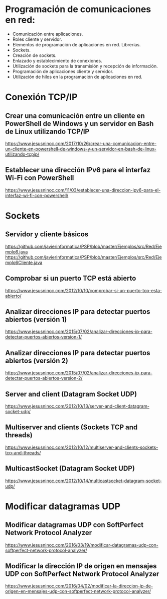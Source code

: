 # Programación de comunicaciones en red:
 -	Comunicación entre aplicaciones.
 -	Roles cliente y servidor.
 -	Elementos de programación de aplicaciones en red. Librerías.
 -	Sockets.
 -	Creación de sockets.
 -	Enlazado y establecimiento de conexiones.
 -	Utilización de sockets para la transmisión y recepción de información.
 -	Programación de aplicaciones cliente y servidor.
 -	Utilización de hilos en la programación de aplicaciones en red.

# Conexión TCP/IP
## Crear una comunicación entre un cliente en PowerShell de Windows y un servidor en Bash de Linux utilizando TCP/IP
https://www.jesusninoc.com/2017/10/26/crear-una-comunicacion-entre-un-cliente-en-powershell-de-windows-y-un-servidor-en-bash-de-linux-utilizando-tcpip/

## Establecer una dirección IPv6 para el interfaz Wi-Fi con PowerShell
https://www.jesusninoc.com/11/03/establecer-una-direccion-ipv6-para-el-interfaz-wi-fi-con-powershell/

# Sockets
## Servidor y cliente básicos
https://github.com/javierinformatica/PSP/blob/master/Ejemplos/src/Red/Ejemplo6.java
https://github.com/javierinformatica/PSP/blob/master/Ejemplos/src/Red/Ejemplo6Cliente.java

## Comprobar si un puerto TCP está abierto
https://www.jesusninoc.com/2012/10/10/comprobar-si-un-puerto-tcp-esta-abierto/

## Analizar direcciones IP para detectar puertos abiertos (versión 1)
https://www.jesusninoc.com/2015/07/02/analizar-direcciones-ip-para-detectar-puertos-abiertos-version-1/

## Analizar direcciones IP para detectar puertos abiertos (versión 2)
https://www.jesusninoc.com/2015/07/02/analizar-direcciones-ip-para-detectar-puertos-abiertos-version-2/

## Server and client (Datagram Socket UDP)
https://www.jesusninoc.com/2012/10/13/server-and-client-datagram-socket-udp/

## Multiserver and clients (Sockets TCP and threads)
https://www.jesusninoc.com/2012/10/12/multiserver-and-clients-sockets-tcp-and-threads/

## MulticastSocket (Datagram Socket UDP)
https://www.jesusninoc.com/2012/10/14/multicastsocket-datagram-socket-udp/

# Modificar datagramas UDP

## Modificar datagramas UDP con SoftPerfect Network Protocol Analyzer
https://www.jesusninoc.com/2016/03/19/modificar-datagramas-udp-con-softperfect-network-protocol-analyzer/

## Modificar la dirección IP de origen en mensajes UDP con SoftPerfect Network Protocol Analyzer
https://www.jesusninoc.com/2016/04/02/modificar-la-direccion-ip-de-origen-en-mensajes-udp-con-softperfect-network-protocol-analyzer/
